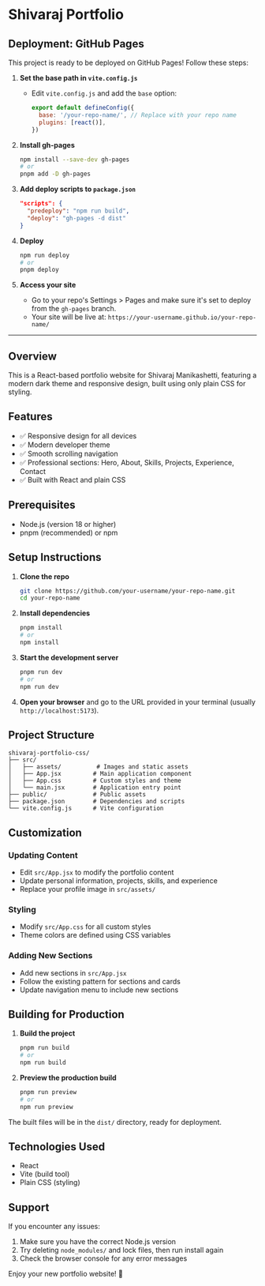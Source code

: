 # Shivaraj Portfolio

## Deployment: GitHub Pages

This project is ready to be deployed on GitHub Pages! Follow these steps:

1. **Set the base path in `vite.config.js`**
   - Edit `vite.config.js` and add the `base` option:
     ```js
     export default defineConfig({
       base: '/your-repo-name/', // Replace with your repo name
       plugins: [react()],
     })
     ```

2. **Install gh-pages**
   ```bash
   npm install --save-dev gh-pages
   # or
   pnpm add -D gh-pages
   ```

3. **Add deploy scripts to `package.json`**
   ```json
   "scripts": {
     "predeploy": "npm run build",
     "deploy": "gh-pages -d dist"
   }
   ```

4. **Deploy**
   ```bash
   npm run deploy
   # or
   pnpm deploy
   ```

5. **Access your site**
   - Go to your repo's Settings > Pages and make sure it's set to deploy from the `gh-pages` branch.
   - Your site will be live at: `https://your-username.github.io/your-repo-name/`

---

## Overview
This is a React-based portfolio website for Shivaraj Manikashetti, featuring a modern dark theme and responsive design, built using only plain CSS for styling.

## Features
- ✅ Responsive design for all devices
- ✅ Modern developer theme
- ✅ Smooth scrolling navigation
- ✅ Professional sections: Hero, About, Skills, Projects, Experience, Contact
- ✅ Built with React and plain CSS

## Prerequisites
- Node.js (version 18 or higher)
- pnpm (recommended) or npm

## Setup Instructions

1. **Clone the repo**
   ```bash
   git clone https://github.com/your-username/your-repo-name.git
   cd your-repo-name
   ```

2. **Install dependencies**
   ```bash
   pnpm install
   # or
   npm install
   ```

3. **Start the development server**
   ```bash
   pnpm run dev
   # or
   npm run dev
   ```

4. **Open your browser** and go to the URL provided in your terminal (usually `http://localhost:5173`).

## Project Structure
```
shivaraj-portfolio-css/
├── src/
│   ├── assets/          # Images and static assets
│   ├── App.jsx         # Main application component
│   ├── App.css         # Custom styles and theme
│   └── main.jsx        # Application entry point
├── public/             # Public assets
├── package.json        # Dependencies and scripts
└── vite.config.js      # Vite configuration
```

## Customization

### Updating Content
- Edit `src/App.jsx` to modify the portfolio content
- Update personal information, projects, skills, and experience
- Replace your profile image in `src/assets/`

### Styling
- Modify `src/App.css` for all custom styles
- Theme colors are defined using CSS variables

### Adding New Sections
- Add new sections in `src/App.jsx`
- Follow the existing pattern for sections and cards
- Update navigation menu to include new sections

## Building for Production

1. **Build the project**
   ```bash
   pnpm run build
   # or
   npm run build
   ```

2. **Preview the production build**
   ```bash
   pnpm run preview
   # or
   npm run preview
   ```

The built files will be in the `dist/` directory, ready for deployment.

## Technologies Used
- React
- Vite (build tool)
- Plain CSS (styling)

## Support
If you encounter any issues:
1. Make sure you have the correct Node.js version
2. Try deleting `node_modules/` and lock files, then run install again
3. Check the browser console for any error messages

Enjoy your new portfolio website! 🚀

